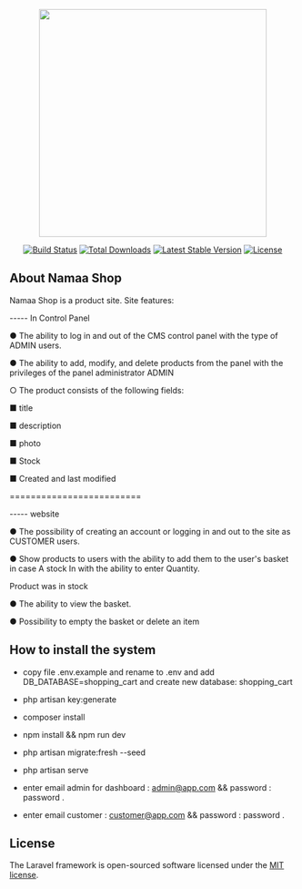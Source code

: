 <p align="center"><a href="https://laravel.com" target="_blank"><img src="https://raw.githubusercontent.com/laravel/art/master/logo-lockup/5%20SVG/2%20CMYK/1%20Full%20Color/laravel-logolockup-cmyk-red.svg" width="400"></a></p>

<p align="center">
<a href="https://travis-ci.org/laravel/framework"><img src="https://travis-ci.org/laravel/framework.svg" alt="Build Status"></a>
<a href="https://packagist.org/packages/laravel/framework"><img src="https://img.shields.io/packagist/dt/laravel/framework" alt="Total Downloads"></a>
<a href="https://packagist.org/packages/laravel/framework"><img src="https://img.shields.io/packagist/v/laravel/framework" alt="Latest Stable Version"></a>
<a href="https://packagist.org/packages/laravel/framework"><img src="https://img.shields.io/packagist/l/laravel/framework" alt="License"></a>
</p>

## About Namaa Shop

Namaa Shop is a product site. Site features:

----- In Control Panel

● The ability to log in and out of the CMS control panel with the type of ADMIN users.

● The ability to add, modify, and delete products from the panel with the privileges of the panel administrator
ADMIN


○ The product consists of the following fields:

■ title

■ description

■ photo

■ Stock

■ Created and last modified

=========================

----- website

● The possibility of creating an account or logging in and out to the site as CUSTOMER users.

● Show products to users with the ability to add them to the user's basket in case
A stock In with the ability to enter Quantity.

Product was in stock

● The ability to view the basket.

● Possibility to empty the basket or delete an item

## How to install the system

- copy file .env.example and rename to .env and add DB_DATABASE=shopping_cart and create new database: shopping_cart

- php artisan key:generate

- composer install

- npm install && npm run dev 

- php artisan migrate:fresh --seed

- php artisan serve

- enter email admin for dashboard : admin@app.com && password : password .

- enter email customer : customer@app.com && password : password .

## License

The Laravel framework is open-sourced software licensed under the [MIT license](https://opensource.org/licenses/MIT).
